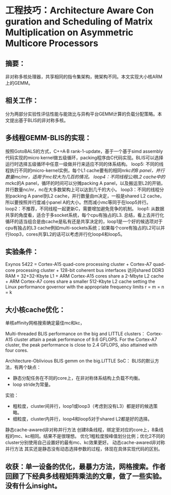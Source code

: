 # 工程技巧：Architecture Aware Con guration and Scheduling of Matrix Multiplication on Asymmetric Multicore Processors

## 摘要：
非对称多核处理器，共享相同的指令集架构，微架构不同。本文实现大小核ARM上的GEMM。

## 相关工作：
分为两部分实验性评估性能与能效比与异构平台GEMM计算的负载分配策略。本文提出基于BLIS的非对称多核。

## 多线程GEMM-BLIS的实现：
按照GotoBALS的方式，C+=A·B rank-1-update，基于一个基于simd assembly代码实现的micro kernel做五级循环，packing程序由C代码实现。BLIS可以选择运行时选择五级循环中任意一级做并行来适应不同的体系结构。
loop5: 不同的线程执行不同的micro-kernel实例，每个L1 cache要有的相同nr*kc的B panel，并行数量mc/mr，适用于mc较大为几百的情况。
loop4：不同线程公用L2 cache中的mc*kc的A panel，循环的时间可以分摊packing A panel，以及搬运至L2的开销，并行数量nc/nr，nc在大多数架构上可以达到几千的大小。
loop3：不同的线程分别packing A panel到L2 cache，并行数量由m决定，一般是shared L2 cache，所以要按照并行度减小panel A的大小。然而减小mc等同于在loop5并行。
loop2：不推荐，不同线程一起更新C，需要增加避免竞争的机制。
loop1: 从数据共享的角度看，适合于多socket系统，每个cpu有独占的L3.
总结，看上去并行化循环的适当组合是由cache是私有还是共享决定的，loop1是一个好的候选项对于cpu有独占的L3 cache例如multi-sockets系统；如果每个core有独占的L2可以并行loop3，cores共享L2的话可以考虑并行化loop4和loop5。

## 实验条件：
Exynos 5422 = Cortex-A15 quad-core processing cluster +
Cortex-A7 quad-core processing cluster +
128-bit coherent bus interfaces 访问shared DDR3 RAM +
32+32-Kbyte L1 +
ARM Cortex-A15 cores share a 2-Mbyte L2 cache +
ARM Cortex-A7 cores share a smaller 512-Kbyte L2 cache
setting the Linux performance governor with the appropriate frequency limits
r = m = n = k

## 大小核cache优化：
单核affinity网格搜索确定最佳mc和kc，

Multi-threaded BLIS performance on the big and LITTLE clusters：
Cortex-A15 cluster attain
a peak performance of 9.6 GFLOPS. For the Cortex-A7 cluster, the peak performance is close to 2.4 GFLOPS, also attained with four cores.

Architecture-Oblivious BLIS gemm on the big.LITTLE SoC：
BLIS的默认方法，有两个缺点：

- 静态分配任务在不同的core上，在非对称体系结构上负载不均衡。
- loop stride为常量。

实验：
- 粗粒度，cluster间并行，loop1或loop3（考虑到没有L3）都是好的候选策略。
- 细粒度，cluster内并行，loop4和loop5对于shared L2都是好的选择。

静态cache-awared非对称并行方法
创建8条线程，绑定至对应的core上，8条线程的mc、kc相同。结果不是很理想。
优化1粗粒度按峰值划分比例；优化2不同的cluster分别使用自己设置好的最有mc、kc效果更好。
动态cache-awared非对称并行方法
其实还是静态没有动态选择参数的过程，体现在具体实现代码的区别。

## 收获：单一设备的优化，最暴力方法，网格搜索。作者回顾了下经典多线程矩阵乘法的文章，做了一些实验。没有什么insight。